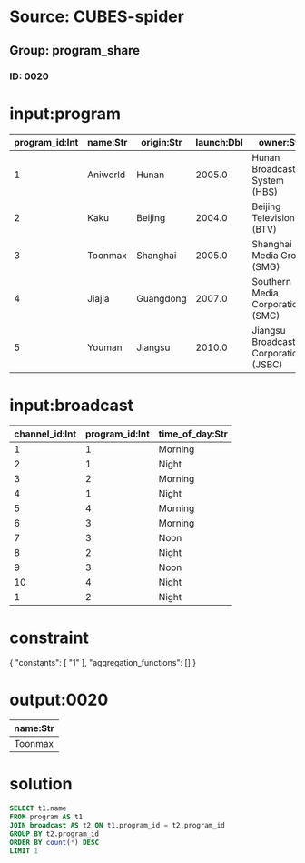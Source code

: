 # Source: CUBES-spider
## Group: program_share
### ID: 0020

# input:program

| program_id:Int | name:Str | origin:Str | launch:Dbl | owner:Str |
|---|---|---|---|---|
| 1 | Aniworld | Hunan | 2005.0 | Hunan Broadcasting System (HBS) |
| 2 | Kaku | Beijing | 2004.0 | Beijing Television (BTV) |
| 3 | Toonmax | Shanghai | 2005.0 | Shanghai Media Group (SMG) |
| 4 | Jiajia | Guangdong | 2007.0 | Southern Media Corporation (SMC) |
| 5 | Youman | Jiangsu | 2010.0 | Jiangsu Broadcasting Corporation (JSBC) |

# input:broadcast

| channel_id:Int | program_id:Int | time_of_day:Str |
|---|---|---|
| 1 | 1 | Morning |
| 2 | 1 | Night |
| 3 | 2 | Morning |
| 4 | 1 | Night |
| 5 | 4 | Morning |
| 6 | 3 | Morning |
| 7 | 3 | Noon |
| 8 | 2 | Night |
| 9 | 3 | Noon |
| 10 | 4 | Night |
| 1 | 2 | Night |

# constraint

{
  "constants": [
    "1"
  ],
  "aggregation_functions": []
}

# output:0020

| name:Str |
|---|
| Toonmax |

# solution

```sql
SELECT t1.name
FROM program AS t1
JOIN broadcast AS t2 ON t1.program_id = t2.program_id
GROUP BY t2.program_id
ORDER BY count(*) DESC
LIMIT 1
```
